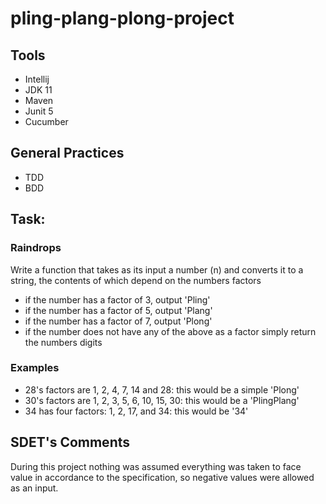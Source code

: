 # pling-plang-plong-project

## Tools
- Intellij
- JDK 11
- Maven
- Junit 5
- Cucumber

## General Practices
- TDD
- BDD

## Task:
### Raindrops
Write a function that takes as its input a number (n) and converts it to a string, the contents of which depend on the numbers factors

- if the number has a factor of 3, output 'Pling'
- if the number has a factor of 5, output 'Plang'
- if the number has a factor of 7, output 'Plong'
- if the number does not have any of the above as a factor simply return the numbers digits


### Examples

- 28's factors are 1, 2, 4, 7, 14 and 28: this would be a simple 'Plong'
- 30's factors are 1, 2, 3, 5, 6, 10, 15, 30: this would be a 'PlingPlang'
- 34 has four factors: 1, 2, 17, and 34: this would be '34'



## SDET's Comments

During this project nothing was assumed everything was taken to face value in accordance to the specification, so negative values were allowed as an input.
